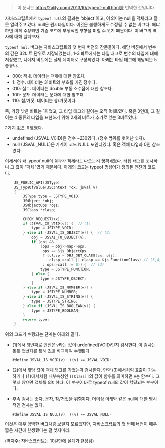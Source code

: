 > 이 문서는 http://2ality.com/2013/10/typeof-null.html를 번역한 것입니다.


자바스크립트에서 ```typeof null```의 결과는 'object'이고, 이 의미는 null을 객체라고 잘못 알려주고 있다. null은 원시타입이다. 이것은 불행하게도 수정될 수 없는 버그다. 왜냐하면 이게 수정되면 기존 코드에 부정적인 영향을 미칠 수 있기 때문이다. 이 버그의 역사에 대해 살펴보자.


```typeof null``` 버그는 자바스크립트의 첫 번째 버전의 잔존물이다. 해당 버전에서 변수의 값은 32비트 단위로 저장되었는데, 1-3 비트에서는 타입 태그로 변수의 타입에 대해 저장했고, 나머지 비트에는 실제 데이터로 구성되었다. 아래는 타입 태그에 해당되는 5종류다.


- 000: 객체. 데이터는 객체에 대한 참조다.
- 1: 정수. 데이터는 31비트의 부호를 가진 정수다.
- 010: 실수. 데이터는 double 부동 소수점에 대한 참조다.
- 100: 문자. 데이터는 문자에 대한 참조다.
- 110: 참/거짓. 데이터는 참/거짓이다.


즉, 가장 낮은 비트는 1이었고, 그 타입 태그의 길이는 오직 1비트였다. 혹은 0인데, 그 길이는 4 종류의 타입을 표현하기 위해 2개의 비트가 추가로 있는 3비트였다.


2가지 값은 특별했다.


- undefined (JSVAL_VOID)은 정수 −230였다. (정수 범위를 벗어난 숫자).
- null (JSVAL_NULL)은 기계어 코드 NULL 포인터였다. 혹은 객체 타입과 0인 참조였다.


이제서야 왜 typeof null의 결과가 객체라고 나오는지 명확해졌다. 타입 태그를 조사하니 그 값이 "객체"였기 때문이다. 아래의 코드는 typeof 명령어가 정의된 엔진의 코드다.


``` C
    JS_PUBLIC_API(JSType)
    JS_TypeOfValue(JSContext *cx, jsval v)
    {
        JSType type = JSTYPE_VOID;
        JSObject *obj;
        JSObjectOps *ops;
        JSClass *clasp;

        CHECK_REQUEST(cx);
        if (JSVAL_IS_VOID(v)) {  // (1)
            type = JSTYPE_VOID;
        } else if (JSVAL_IS_OBJECT(v)) {  // (2)
            obj = JSVAL_TO_OBJECT(v);
            if (obj &&
                (ops = obj->map->ops,
                 ops == &js_ObjectOps
                 ? (clasp = OBJ_GET_CLASS(cx, obj),
                    clasp->call || clasp == &js_FunctionClass) // (3,4)
                 : ops->call != 0)) {  // (3)
                type = JSTYPE_FUNCTION;
            } else {
                type = JSTYPE_OBJECT;
            }
        } else if (JSVAL_IS_NUMBER(v)) {
            type = JSTYPE_NUMBER;
        } else if (JSVAL_IS_STRING(v)) {
            type = JSTYPE_STRING;
        } else if (JSVAL_IS_BOOLEAN(v)) {
            type = JSTYPE_BOOLEAN;
        }
        return type;
    }
```


위의 코드가 수행되는 단계는 아래와 같다.


- (1)에서 첫번째로 엔진은 v라는 값이 undefined(VOID)인지 검사한다. 이 검사는 동등 연산자를 통해 값을 비교하여 수행된다.
    

    ```#define JSVAL_IS_VOID(v)  ((v) == JSVAL_VOID)```


- (2)에서 해당 값이 객체 태그를 가졌는지 검사한다. 만약 (3)에서처럼 호출이 가능하거나 (4)에서처럼 내부속성인 ```[[Class]]```의 값이 함수를 의미하면 v는 함수다. 그렇지 않으면 객체를 의미한다. 이 부분이 바로 typeof null의 값이 할당되는 부분이다.


- 후속 검사는 숫자, 문자, 참/거짓을 위함이다. 더이상 아래와 같은 null에 대한 명시적인 검사는 없다.


    ```#define JSVAL_IS_NULL(v)  ((v) == JSVAL_NULL)```


이것은 매우 명백한 버그처럼 보일지 모르겠지만, 자바스크립트의 첫 번째 버전이 매우 짧은 시간에 탄생했다는 걸 잊지마라. 


(역자주: 자바스크립트는 10일만에 설계가 완성됨)